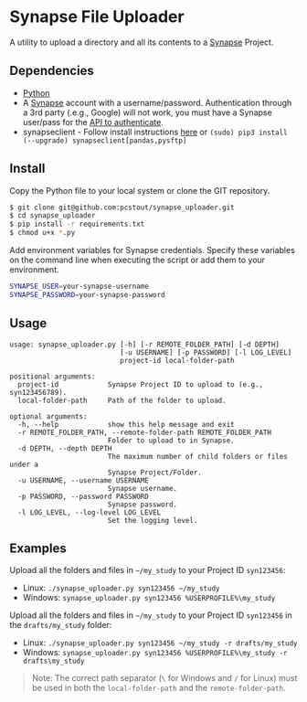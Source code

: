 # Synapse File Uploader

A utility to upload a directory and all its contents to a [Synapse](https://www.synapse.org/) Project.

## Dependencies

- [Python](https://www.python.org/)
- A [Synapse](https://www.synapse.org/) account with a username/password. Authentication through a 3rd party (.e.g., Google) will not work, you must have a Synapse user/pass for the [API to authenticate](http://docs.synapse.org/python/#connecting-to-synapse).
- synapseclient - Follow install instructions [here](http://docs.synapse.org/python/) or `(sudo) pip3 install (--upgrade) synapseclient[pandas,pysftp]`

## Install

Copy the Python file to your local system or clone the GIT repository.

```bash
$ git clone git@github.com:pcstout/synapse_uploader.git
$ cd synapse_uploader
$ pip install -r requirements.txt
$ chmod u+x *.py
```

Add environment variables for Synapse credentials.
Specify these variables on the command line when executing the script or add them to your environment.
```bash
SYNAPSE_USER=your-synapse-username
SYNAPSE_PASSWORD=your-synapse-password
```

## Usage

```text
usage: synapse_uploader.py [-h] [-r REMOTE_FOLDER_PATH] [-d DEPTH]
                           [-u USERNAME] [-p PASSWORD] [-l LOG_LEVEL]
                           project-id local-folder-path

positional arguments:
  project-id            Synapse Project ID to upload to (e.g., syn123456789).
  local-folder-path     Path of the folder to upload.

optional arguments:
  -h, --help            show this help message and exit
  -r REMOTE_FOLDER_PATH, --remote-folder-path REMOTE_FOLDER_PATH
                        Folder to upload to in Synapse.
  -d DEPTH, --depth DEPTH
                        The maximum number of child folders or files under a
                        Synapse Project/Folder.
  -u USERNAME, --username USERNAME
                        Synapse username.
  -p PASSWORD, --password PASSWORD
                        Synapse password.
  -l LOG_LEVEL, --log-level LOG_LEVEL
                        Set the logging level.
```

## Examples

Upload all the folders and files in `~/my_study` to your Project ID `syn123456`:

- Linux: `./synapse_uploader.py syn123456 ~/my_study`
- Windows: `synapse_uploader.py syn123456 %USERPROFILE%\my_study`

Upload all the folders and files in `~/my_study` to your Project ID `syn123456` in the `drafts/my_study` folder:

- Linux: `./synapse_uploader.py syn123456 ~/my_study -r drafts/my_study`
- Windows: `synapse_uploader.py syn123456 %USERPROFILE%\my_study -r drafts\my_study`

> Note: The correct path separator (`\` for Windows and `/` for Linux) must be used in both the `local-folder-path` and the `remote-folder-path`.